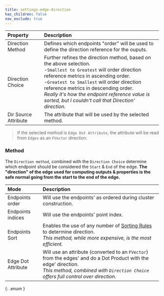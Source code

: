 ```yaml
---
title: settings-edge-direction
has_children: false
nav_exclude: true
---
```


| Property       | Description          |
|:-------------|:------------------|
| Direction Method     |  Defines which endpoints "order" will be used to define the direction reference for the ouputs. |
| Direction Choice | Further refines the direction method, based on the above selection.<br>-`Smallest to Greatest` will order direction reference metrics in ascending order.<br>-`Greatest to Smallest` will order direction reference metrics in descending order.<br>*Really it's how the endpoint reference value is sorted, but I couldn't call that Direction' direction.*|
| Dir Source Attribute     |  The attribute that will be used by the selected method. |

> If the selected method is `Edge Dot Attribute`, the attribute will be read from `Edges` as an `FVector` direction.

### Method

The `Direction method`, combined with the `Direction Choice` determine which endpoint should be considered the `Start` & `End` of the edge. **The "direction" of the edge used for computing outputs & properties is the safe normal going from the start to the end of the edge.**

| Mode       | Description          |
|:-------------|:------------------|
|<span class="ebit">Endpoints order</span>    | Will use the endpoints' as ordered during cluster construction. |
|<span class="ebit">Endpoints indices</span> | Will use the endpoints' point index. |
|<span class="ebit">Endpoints Sort</span> | Enables the use of any number of [Sorting Rules](/PCGExtendedToolkit/doc-misc/sort-points/sort-rule.html) to determine direction.<br>*This method, while more expensive, is the most efficient.* |
| <span class="ebit">Edge Dot Attribute</span> | Will use an attribute (converted to an `FVector`) from the edges' and do a Dot Product with the edge' direction.<br>*This method, combined with `Direction Choice` offers full control over direction.* |
{: .enum }
